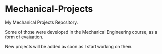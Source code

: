 # Mechanical-Projects
My Mechanical Projects Repository.

Some of those were developed in the Mechanical Engineering course, as a form of evaluation. 

New projects will be added as soon as I start working on them.
